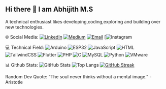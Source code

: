## Hi there 👋 I am Abhijith M.S

A technical enthusiast likes developing,coding,exploring and building over new technologies.

🌐 Social Media:
[![LinkedIn](https://img.shields.io/badge/LinkedIn-blue?style=flat&logo=linkedin)](https://linkedin.com/in/yourprofile)
[![Medium](https://img.shields.io/badge/Medium-black?style=flat&logo=medium)](https://medium.com/@yourprofile)
[![Email](https://img.shields.io/badge/Email-D14836?style=flat&logo=gmail&logoColor=white)](mailto:abhijithemes@email.com)
[![Instagram](https://www.instagram.com/abhijith_671?igsh=MWFsdngza3o3d2p1cA==)

💻 Technical Field:
![Arduino](https://img.shields.io/badge/Arduino-00979D?style=flat&logo=arduino&logoColor=white)
![ESP32](https://img.shields.io/badge/ESP32-black?style=flat&logo=espressif)
![JavaScript](https://img.shields.io/badge/JavaScript-F7DF1E?style=flat&logo=javascript&logoColor=black)
![HTML](https://img.shields.io/badge/HTML5-E34F26?style=flat&logo=html5&logoColor=white)
![TailwindCSS](https://img.shields.io/badge/Tailwind_CSS-38B2AC?style=flat&logo=tailwind-css&logoColor=white)
![Flutter](https://img.shields.io/badge/Flutter-02569B?style=flat&logo=flutter&logoColor=white)
![PHP](https://img.shields.io/badge/PHP-777BB4?style=flat&logo=php&logoColor=white)
![C](https://img.shields.io/badge/C-00599C?style=flat&logo=c&logoColor=white)
![MySQL](https://img.shields.io/badge/MySQL-4479A1?style=flat&logo=mysql&logoColor=white)
![Python](https://img.shields.io/badge/Python-3776AB?style=flat&logo=python&logoColor=white)
![VMware](https://img.shields.io/badge/VMware-607078?style=flat&logo=vmware&logoColor=white)

📊 Github Stats:
![GitHub Stats](https://github-readme-stats.vercel.app/api?username=jithkumars&show_icons=true&theme=radical)
![Top Langs](https://github-readme-stats.vercel.app/api/top-langs/?username=jithkumars&layout=compact&theme=radical)
[![GitHub Streak](https://github-readme-streak-stats.herokuapp.com/?user=jithkumars&theme=radical)](https://git.io/streak-stats)

 Random Dev Quote:
“The soul never thinks without a mental image.”
                          - Aristotle
    








